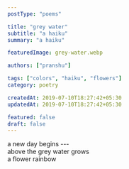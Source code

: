 ```yaml
---
postType: "poems"

title: "grey water"
subtitle: "a haiku"
summary: "a haiku"

featuredImage: grey-water.webp

authors: ["pranshu"]

tags: ["colors", "haiku", "flowers"]
category: poetry

createdAt: 2019-07-10T18:27:42+05:30
updatedAt: 2019-07-10T18:27:42+05:30

featured: false
draft: false
---
```


a new day begins ---  
above the grey water grows  
a flower rainbow
